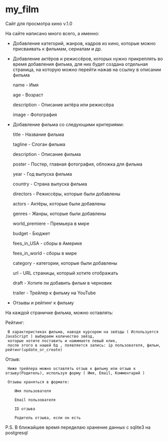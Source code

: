 # my_film
Сайт для просмотра кино v.1.0


На сайте написано много всего, а именно:


- Добавление категорий, жанров, кадров из кино, которые можно присваивать к фильмам, сериалам и др. 


- Добавление актёров и режиссёров, которых нужно прикреплять во время добавления фильма, для них будет создана отдельная страница, на которую можно перейти 
  нажав на ссылку в описании фильма
  
    name - Имя
    
    age - Возраст
    
    description - Описание актёра или режиссёра
    
    image - Фотография 
  
  
  
- Добавление фильма со следующими критериями:
 
    title - Название фильма
    
    tagline - Слоган фильма
    
    description - Описание  фильма
    
    poster - Постер, главная фотография, обложка для фильма
    
    year - Год выпуска фильма
    
    country - Страна выпуска фильма
    
    directors - Режиссёры, которые были добавлены
    
    actors - Актёры, которые были добавлены
    
    genres - Жанры, которые были добавлены
    
    world_premiere - Премьера в мире
    
    budget - Бюджет
    
    fees_in_USA - сборы в Америке
    
    fees_in_world - сборы в мире
    
    category - категории, которые были добавлены
    
    url - URL страницы, который хотите отображать
    
    draft - Хотите ли добавить фильм в черновик
    
    trailer - Трейлер к фильму на YouTube
    
 - Отзывы и рейтинг к фильму
 
На каждой страничке фильма, можно оставлять:

  Рейтинг:
  
     В характеристиках фильма, наводя курсором на звёзды ( Используется JavaScript ) выбираем количество звёзд, 
     которые хотите поставить и нажимаете левый клик, 
     после этого в нашей бд , появляется запись: ip пользователя, фильм, рейтинг(update_or_create)

  Отзыв:
  
     Ниже трейлера можно оставлять отзыв к фильму или отзыв к отзыву(Родитель), используя форму ( Имя, Email, Комментарий ) 
     
     Отзывы храняться в формате: 
     
        Имя пользователя
        
        Email пользователя
        
        ID отзыва
        
        Родитель отзыва, если он есть


P.S.  В ближайшее время переделаю хранение данных с sqlite3 на postgresql 
